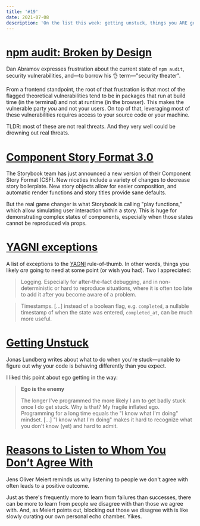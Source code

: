 ```yaml
---
title: '#19'
date: 2021-07-08
description: 'On the list this week: getting unstuck, things you ARE going to need, and "security theater."'
---
```


# [npm audit: Broken by Design](https://overreacted.io/npm-audit-broken-by-design/)

Dan Abramov expresses frustration about the current state of `npm audit`, security vulnerabilities, and—to borrow his 👌 term—"security theater".

From a frontend standpoint, the root of that frustration is that most of the flagged theoretical vulnerabilities tend to be in packages that run at build time (in the terminal) and not at runtime (in the browser). This makes the vulnerable party _you_ and not your users. On top of that, leveraging most of these vulnerabilities requires access to your source code or your machine.

TLDR: most of these are not real threats. And they very well could be drowning out real threats.

# [Component Story Format 3.0](https://storybook.js.org/blog/component-story-format-3-0/)

The Storybook team has just announced a new version of their Component Story Format (CSF). New niceties include a variety of changes to decrease story boilerplate. New story objects allow for easier composition, and automatic render functions and story titles provide sane defaults.

But the real game changer is what Storybook is calling "play functions," which allow simulating user interaction within a story. This is huge for demonstrating complex states of components, especially when those states cannot be reproduced via props.

# [YAGNI exceptions](https://lukeplant.me.uk/blog/posts/yagni-exceptions/)

A list of exceptions to the [YAGNI](https://en.wikipedia.org/wiki/You_aren%27t_gonna_need_it) rule-of-thumb. In other words, things you likely _are_ going to need at some point (or wish you had). Two I appreciated:

> Logging. Especially for after-the-fact debugging, and in non-deterministic or hard to reproduce situations, where it is often too late to add it after you become aware of a problem.

> Timestamps. [...] instead of a boolean flag, e.g. `completed`, a nullable timestamp of when the state was entered, `completed_at`, can be much more useful.

# [Getting Unstuck](https://www.iamjonas.me/2021/06/getting-unstuck.html)

Jonas Lundberg writes about what to do when you're stuck—unable to figure out why your code is behaving differently than you expect.

I liked this point about ego getting in the way:

> **Ego is the enemy**
>
> The longer I've programmed the more likely I am to get badly stuck once I do get stuck. Why is that? My fragile inflated ego. Programming for a long time equals the "I know what I'm doing" mindset. [...] "I know what I'm doing" makes it hard to recognize what you don't know (yet) and hard to admit.

# [Reasons to Listen to Whom You Don’t Agree With](https://meiert.com/en/blog/listen/)

Jens Oliver Meiert reminds us why listening to people we don't agree with often leads to a positive outcome.

Just as there's frequently more to learn from failures than successes, there can be more to learn from people we disagree with than those we agree with. And, as Meiert points out, blocking out those we disagree with is like slowly curating our own personal echo chamber. Yikes.
